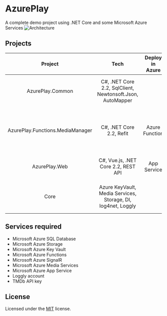 # AzurePlay
A complete demo project using .NET Core and some Microsoft Azure Services
![Architecture](https://raw.githubusercontent.com/jc-calderon/AzurePlay/master/Architecture.png)

## Projects
|__Project__|__Tech__|__Deploy in Azure__|__Description__|
|:---------:|:-------:|:-------:|:-------:|
|AzurePlay.Common| C#, .NET Core 2.2, SqlClient, Newtonsoft.Json, AutoMapper | | Common stuffs like models and Azure SQL database service. |
|AzurePlay.Functions.MediaManager|  C#, .NET Core 2.2, Refit  | Azure Function | This function is triggered when a movie is uploaded to Azure Storage, all the logic is here. |
|AzurePlay.Web| C#, Vue.js, .NET Core 2.2, REST API | App Service | The basic Web application for show and play movies. |
|Core| Azure KeyVault, Media Services, Storage, DI, log4net, Loggly | | The implementation of modules like Azure, logging, DI, etc.|

## Services required
* Microsoft Azure SQL Database
* Microsoft Azure Storage
* Microsoft Azure Key Vault
* Microsoft Azure Functions
* Microsoft Azure SignalR
* Microsoft Azure Media Services
* Microsoft Azure App Service
* Loggly account
* TMDb API key

## License
Licensed under the [MIT](LICENSE) license.
